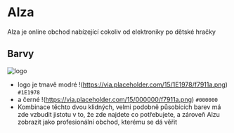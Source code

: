 # Alza
Alza je online obchod nabízející cokoliv od elektroniky po dětské hračky

## Barvy
![logo](https://upload.wikimedia.org/wikipedia/commons/f/f6/Alza_logo.png)
- logo je tmavě modré !(https://via.placeholder.com/15/1E1978/f7911a.png) `#1E1978`
- a černé !(https://via.placeholder.com/15/000000/f7911a.png) `#000000`
- Kombinace těchto dvou klidných, velmi podobně působících barev má zde vzbudit jistotu v to, že zde najdete co potřebujete, a zároveň  Alzu  zobrazit jako profesionální obchod, kterému se dá věřit